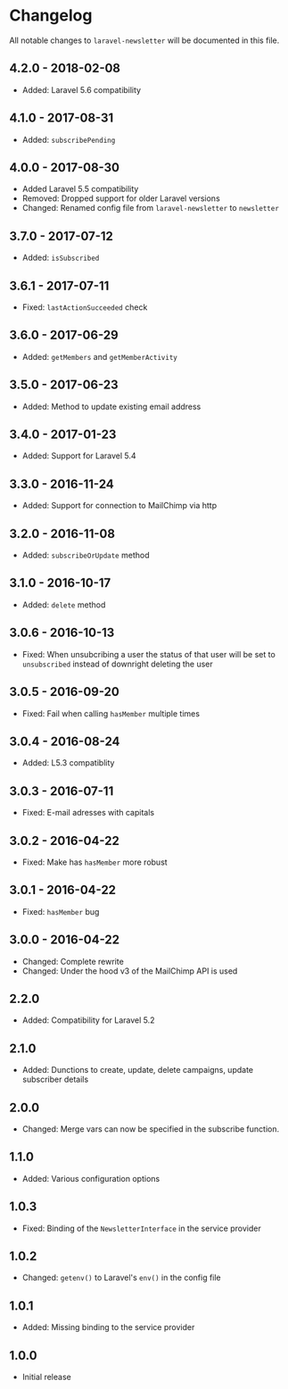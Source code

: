 # Changelog

All notable changes to `laravel-newsletter` will be documented in this file.

## 4.2.0 - 2018-02-08
- Added: Laravel 5.6 compatibility

## 4.1.0 - 2017-08-31
- Added: `subscribePending`

## 4.0.0 - 2017-08-30
- Added Laravel 5.5 compatibility
- Removed: Dropped support for older Laravel versions
- Changed: Renamed config file from `laravel-newsletter` to `newsletter`

## 3.7.0 - 2017-07-12
- Added: `isSubscribed`

## 3.6.1 - 2017-07-11
- Fixed: `lastActionSucceeded` check

## 3.6.0 - 2017-06-29
- Added: `getMembers` and `getMemberActivity`

## 3.5.0 - 2017-06-23
- Added: Method to update existing email address

## 3.4.0 - 2017-01-23
- Added: Support for Laravel 5.4

## 3.3.0 - 2016-11-24
- Added: Support for connection to MailChimp via http

## 3.2.0 - 2016-11-08
- Added: `subscribeOrUpdate` method

## 3.1.0 - 2016-10-17
- Added: `delete` method

## 3.0.6 - 2016-10-13
- Fixed: When unsubcribing a user the status of that user will be set to `unsubscribed` instead of downright deleting the user

## 3.0.5 - 2016-09-20
- Fixed: Fail when calling `hasMember` multiple times

## 3.0.4 - 2016-08-24
- Added: L5.3 compatiblity

## 3.0.3 - 2016-07-11
- Fixed: E-mail adresses with capitals

## 3.0.2 - 2016-04-22
- Fixed: Make has `hasMember` more robust

## 3.0.1 - 2016-04-22
- Fixed: `hasMember` bug

## 3.0.0 - 2016-04-22
- Changed: Complete rewrite
- Changed: Under the hood v3 of the MailChimp API is used

## 2.2.0
- Added: Compatibility for Laravel 5.2

## 2.1.0
- Added: Dunctions to create, update, delete campaigns, update subscriber details

## 2.0.0
- Changed: Merge vars can now be specified in the subscribe function.

## 1.1.0
- Added: Various configuration options

## 1.0.3
- Fixed: Binding of the `NewsletterInterface` in the service provider

## 1.0.2
- Changed: `getenv()` to Laravel's `env()` in the config file

## 1.0.1
- Added: Missing binding to the service provider

## 1.0.0
- Initial release

